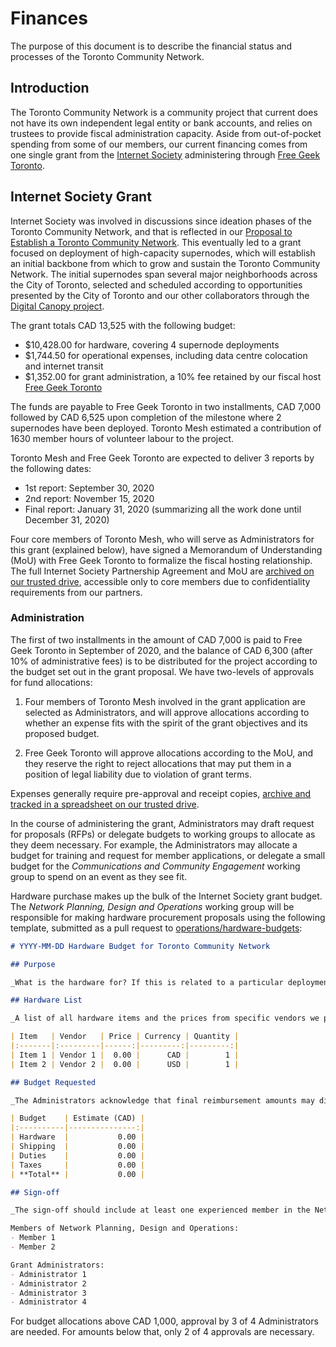 # Finances

The purpose of this document is to describe the financial status and processes of the Toronto Community Network.

## Introduction
The Toronto Community Network is a community project that current does not have its own independent legal entity or bank accounts, and relies on trustees to provide fiscal administration capacity.
Aside from out-of-pocket spending from some of our members, our current financing comes from one single grant from the [Internet Society](https://www.internetsociety.org) administering through [Free Geek Toronto](https://www.freegeektoronto.org).

## Internet Society Grant
Internet Society was involved in discussions since ideation phases of the Toronto Community Network, and that is reflected in our [Proposal to Establish a Toronto Community Network](https://github.com/tomeshnet/toronto-community-network/blob/master/operations/published-documents/proposal-draft-v003.pdf).
This eventually led to a grant focused on deployment of high-capacity supernodes, which will establish an initial backbone from which to grow and sustain the Toronto Community Network.
The initial supernodes span several major neighborhoods across the City of Toronto, selected and scheduled according to opportunities presented by the City of Toronto and our other collaborators through the [Digital Canopy project](https://newsroom.cisco.com/press-release-content?type=webcontent&articleId=2095927).

The grant totals CAD 13,525 with the following budget:
- $10,428.00 for hardware, covering 4 supernode deployments
- $1,744.50 for operational expenses, including data centre colocation and internet transit
- $1,352.00 for grant administration, a 10% fee retained by our fiscal host [Free Geek Toronto](https://freegeektoronto.org)

The funds are payable to Free Geek Toronto in two installments, CAD 7,000 followed by CAD 6,525 upon completion of the milestone where 2 supernodes have been deployed.
Toronto Mesh estimated a contribution of 1630 member hours of volunteer labour to the project.

Toronto Mesh and Free Geek Toronto are expected to deliver 3 reports by the following dates:
- 1st report: September 30, 2020
- 2nd report: November 15, 2020
- Final report: January 31, 2020 (summarizing all the work done until December 31, 2020)

Four core members of Toronto Mesh, who will serve as Administrators for this grant (explained below), have signed a Memorandum of Understanding (MoU) with Free Geek Toronto to formalize the fiscal hosting relationship.
The full Internet Society Partnership Agreement and MoU are [archived on our trusted drive](https://cloud.tomesh.net/apps/files/?dir=/tomeshnet-trusted/ISOC), accessible only to core members due to confidentiality requirements from our partners.

### Administration
The first of two installments in the amount of CAD 7,000 is paid to Free Geek Toronto in September of 2020, and the balance of CAD 6,300 (after 10% of administrative fees) is to be distributed for the project according to the budget set out in the grant proposal.
We have two-levels of approvals for fund allocations:

1. Four members of Toronto Mesh involved in the grant application are selected as Administrators, and will approve allocations according to whether an expense fits with the spirit of the grant objectives and its proposed budget.

2. Free Geek Toronto will approve allocations according to the MoU, and they reserve the right to reject allocations that may put them in a position of legal liability due to violation of grant terms.

Expenses generally require pre-approval and receipt copies, [archive and tracked in a spreadsheet on our trusted drive](https://cloud.tomesh.net/apps/files/?dir=/tomeshnet-trusted/ISOC).

In the course of administering the grant, Administrators may draft request for proposals (RFPs) or delegate budgets to working groups to allocate as they deem necessary.
For example, the Administrators may allocate a budget for training and request for member applications, or delegate a small budget for the _Communications and Community Engagement_ working group to spend on an event as they see fit.

Hardware purchase makes up the bulk of the Internet Society grant budget.
The _Network Planning, Design and Operations_ working group will be responsible for making hardware procurement proposals using the following template, submitted as a pull request to [operations/hardware-budgets](https://github.com/tomeshnet/toronto-community-network/new/master/operations/hardware-budgets/):

```markdown
# YYYY-MM-DD Hardware Budget for Toronto Community Network

## Purpose

_What is the hardware for? If this is related to a particular deployment and require approval by a specific date, please mention it here._

## Hardware List

_A list of all hardware items and the prices from specific vendors we plan to order from._

| Item   | Vendor   | Price | Currency | Quantity |
|:-------|:---------|------:|---------:|---------:|
| Item 1 | Vendor 1 |  0.00 |      CAD |        1 |
| Item 2 | Vendor 2 |  0.00 |      USD |        1 |

## Budget Requested

_The Administrators acknowledge that final reimbursement amounts may differ due to unforeseen costs like duties and exchange rates. This should be a best-effort estimate in Canadian Dollars._

| Budget    | Estimate (CAD) |
|:----------|---------------:|
| Hardware  |           0.00 |
| Shipping  |           0.00 |
| Duties    |           0.00 |
| Taxes     |           0.00 |
| **Total** |           0.00 |

## Sign-off

_The sign-off should include at least one experienced member in the Network Planning, Design and Operations working group._

Members of Network Planning, Design and Operations:
- Member 1
- Member 2

Grant Administrators:
- Administrator 1
- Administrator 2
- Administrator 3
- Administrator 4
```

For budget allocations above CAD 1,000, approval by 3 of 4 Administrators are needed. For amounts below that, only 2 of 4 approvals are necessary.
